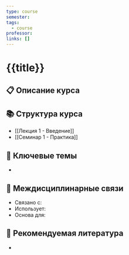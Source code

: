 ```yaml
---
type: course
semester:
tags:
  - course
professor:
links: []
---
```


# {{title}}

## 📋 Описание курса

## 📚 Структура курса
- [[Лекция 1 - Введение]]
- [[Семинар 1 - Практика]]

## 🎯 Ключевые темы
- 

## 🔗 Междисциплинарные связи
- Связано с: 
- Использует: 
- Основа для: 

## 📖 Рекомендуемая литература
- 